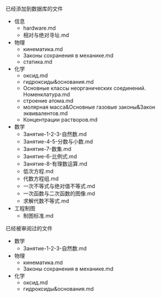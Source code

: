 已经添加到数据库的文件

- 信息
    - hardware.md
    - 相对与绝对寻址.md
- 物理
    - кинематика.md
    - Законы сохранения в механике.md
    - статика.md
- 化学
    - оксид.md
    - гидроксиды&основания.md
    - Основные классы неорганических соединений. Номенклатура.md
    - строение атома.md
    - молярная масса&Основные газовые законы&Закон эквивалентов.md
    - Концентрации растворов.md
- 数学
    - Занятие-1-2-3-自然数.md
    - Занятие-4-5-分数与小数.md
    - Занятие-7-数集.md
    - Занятие-6-比例式.md
    - Занятие-8-有理数运算.md
    - 低次方程.md
    - 代数方程组.md
    - 一次不等式与绝对值不等式.md
    - 一次函数与二次函数的图像.md
    - 求解代数不等式.md
- 工程制图
    - 制图标准.md

已经被审阅过的文件

- 数学
    - Занятие-1-2-3-自然数.md
- 物理
    - кинематика.md
    - Законы сохранения в механике.md
- 化学
    - оксид.md
    - гидроксиды&основания.md